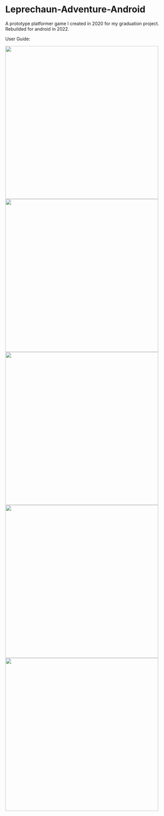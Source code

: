 # Leprechaun-Adventure-Android
A prototype platformer game I created in 2020 for my graduation project. Rebuilded for android in 2022.

User Guide:

<img src="https://github.com/user-attachments/assets/fdad65e0-17ac-42d8-a491-98e1d3ec2cad" width="480">

<img src="https://github.com/user-attachments/assets/aa36557b-0a56-4eb3-951d-c42917609f10" width="480">

<img src="https://github.com/user-attachments/assets/f660a234-7a15-40d9-932b-b8bebe604f42" width="480">

<img src="https://github.com/user-attachments/assets/e098d715-a249-4aa3-adad-3e9aabda015a" width="480">

<img src="https://github.com/user-attachments/assets/30dd8724-320f-4870-8329-9f2fb2e8fcf0" width="480">
